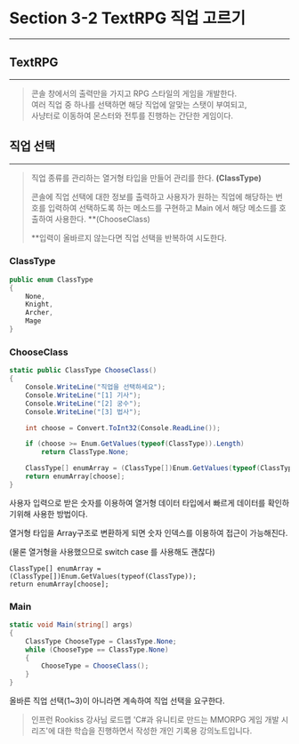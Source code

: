 # Section 3-2 TextRPG 직업 고르기

---

## **TextRPG**

---

> 콘솔 창에서의 출력만을 가지고 RPG 스타일의 게임을 개발한다.   
> 여러 직업 중 하나를 선택하면 해당 직업에 알맞는 스탯이 부여되고,  
> 사냥터로 이동하여 몬스터와 전투를 진행하는 간단한 게임이다.

## **직업 선택** 

---

> 직업 종류를 관리하는 열거형 타입을 만들어 관리를 한다. **(ClassType)**  
>   
> 콘솔에 직업 선택에 대한 정보를 출력하고 사용자가 원하는 직업에 해당하는 번호를 입력하여 선택하도록 하는 메소드를 구현하고 Main 에서 해당 메소드를 호출하여 사용한다. **(ChooseClass)  
>   
> **입력이 올바르지 않는다면 직업 선택을 반복하여 시도한다.

### **ClassType**

```c#
public enum ClassType
{
    None,
    Knight,
    Archer,
    Mage
}
```

### **ChooseClass**

```c#
static public ClassType ChooseClass()
{
    Console.WriteLine("직업을 선택하세요");
    Console.WriteLine("[1] 기사");
    Console.WriteLine("[2] 궁수");
    Console.WriteLine("[3] 법사");

    int choose = Convert.ToInt32(Console.ReadLine());

    if (choose >= Enum.GetValues(typeof(ClassType)).Length)
        return ClassType.None;          

    ClassType[] enumArray = (ClassType[])Enum.GetValues(typeof(ClassType));
    return enumArray[choose];
}
```

사용자 입력으로 받은 숫자를 이용하여 열거형 데이터 타입에서 빠르게 데이터를 확인하기위해 사용한 방법이다. 

열거형 타입을 Array구조로 변환하게 되면 숫자 인덱스를 이용하여 접근이 가능해진다.

(물론 열거형을 사용했으므로 switch case 를 사용해도 괜찮다)

```
ClassType[] enumArray = (ClassType[])Enum.GetValues(typeof(ClassType));
return enumArray[choose];
```

### **Main**
```c#
static void Main(string[] args)
{
    ClassType ChooseType = ClassType.None;
    while (ChooseType == ClassType.None)
    {
        ChooseType = ChooseClass();
    }
}
```

올바른 직업 선택(1~3)이 아니라면 계속하여 직업 선택을 요구한다.

> 인프런 Rookiss 강사님 로드맵 'C#과 유니티로 만드는 MMORPG 게임 개발 시리즈'에 대한 학습을 진행하면서 작성한 개인 기록용 강의노트입니다.

